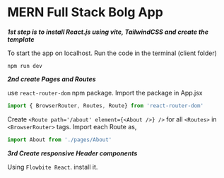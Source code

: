 # MERN Full Stack Bolg App

***1st step is to install React.js using vite, TailwindCSS and create the template***

To start the app on localhost. Run the code in the terminal (client folder)
```
npm run dev
```

***2nd create Pages and Routes***

use ``` react-router-dom ``` npm package.
Import the package in App.jsx
```jsx
import { BrowserRouter, Routes, Route} from 'react-router-dom'
```
Create `<Route path='/about' element={<About />} />` for all `<Routes>` in `<BrowserRouter>` tags. Import each Route as,
```jsx
import About from './pages/About'
```

***3rd Create responsive Header components***

Using `Flowbite React`. install it.